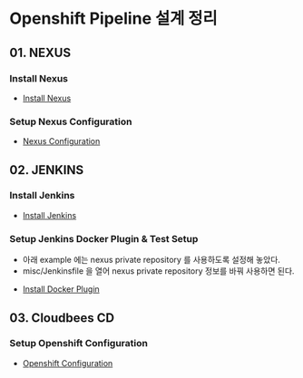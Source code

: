 # Openshift Pipeline 설계 정리 


## 01. NEXUS

### Install Nexus 
* [Install Nexus](https://github.com/kin3303/DDI_OPENSHIFT/tree/testEnv/nexus)

### Setup Nexus Configuration
* [Nexus Configuration](https://github.com/kin3303/DDI_OPENSHIFT/blob/testEnv/conf/README-Openshift%20%EC%99%B8%EB%B6%80%20Registry%20(Nexus)%20%EC%97%B0%EA%B2%B0.md)


## 02. JENKINS

### Install Jenkins
* [Install Jenkins](https://github.com/kin3303/DDI_OPENSHIFT/tree/testEnv/jenkins)

### Setup Jenkins Docker Plugin & Test Setup
- 아래 example 에는 nexus private repository 를 사용하도록 설정해 놓았다.
- misc/Jenkinsfile 을 열어 nexus private repository 정보를 바꿔 사용하면 된다.
* [Install Docker Plugin](https://github.com/kin3303/nodejs-ex/tree/master/misc)


## 03. Cloudbees CD

### Setup Openshift Configuration
* [Openshift Configuration](https://github.com/kin3303/DDI_OPENSHIFT/blob/testEnv/conf/README-CB-Openshift%20%ED%94%8C%EB%9F%AC%EA%B7%B8%EC%9D%B8%20Configuration%20%EC%83%9D%EC%84%B1%EB%B0%A9%EB%B2%95.md)
